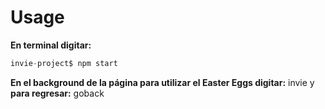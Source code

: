 # Usage
**En terminal digitar:**

```js
invie-project$ npm start
```
**En el background de la página para utilizar el Easter Eggs digitar:** invie y **para regresar:** goback
